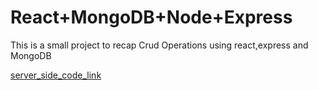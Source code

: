 # React+MongoDB+Node+Express

This is a small project to recap Crud Operations using react,express and MongoDB

[server_side_code_link](https://github.com/sajjadhussains/mongo_crud_server)
